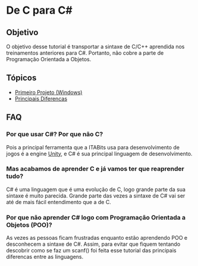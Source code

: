 # De C para C#

## Objetivo
O objetivo desse tutorial é transportar a sintaxe de C/C++ aprendida nos treinamentos anteriores para C#. Portanto, não cobre a parte de Programação Orientada a Objetos.

## Tópicos
* [Primeiro Projeto (Windows)](Primeiro-Projeto-(Windows).md)
* [Principais Diferencas](Principais-Diferencas.md)

## FAQ

### Por que usar C#? Por que não C?
Pois a principal ferramenta que a ITABits usa para desenvolvimento de jogos é a engine [Unity](https://unity3d.com/), e C# é sua principal linguagem de desenvolvimento.

### Mas acabamos de aprender C e já vamos ter que reaprender tudo?
C# é uma linguagem que é uma evolução de C, logo grande parte da sua sintaxe é muito parecida. Grande parte das vezes a sintaxe de C# vai ser até de mais fácil entendimento que a de C.

### Por que não aprender C# logo com Programação Orientada a Objetos (POO)?
As vezes as pessoas ficam frustradas enquanto estão aprendendo POO e desconhecem a sintaxe de C#. Assim, para evitar que fiquem tentando descobrir como se faz um scanf() foi feita esse tutorial das principais diferencas entre as linguagens.
